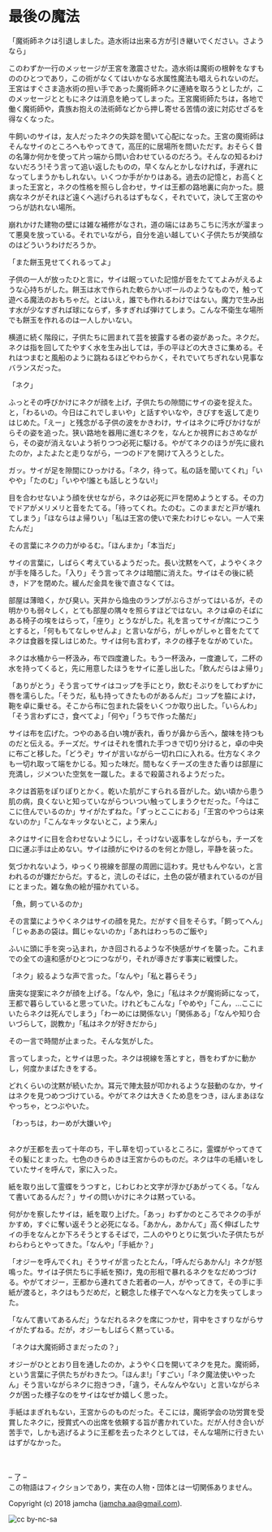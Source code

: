 # 最後の魔法

「魔術師ネクは引退しました。造水術は出来る方が引き継いでください。さようなら」  

このわずか一行のメッセージが王宮を激震させた。造水術は魔術の根幹をなすもののひとつであり，この術がなくてはいかなる水属性魔法も唱えられないのだ。王宮はすぐさま造水術の担い手であった魔術師ネクに連絡を取ろうとしたが，このメッセージとともにネクは消息を絶ってしまった。王宮魔術師たちは，各地で働く魔術師や，貴族お抱えの法術師などから押し寄せる苦情の波に対応せざるを得なくなった。  

牛飼いのサイは，友人だったネクの失踪を聞いて心配になった。王宮の魔術師はそんなサイのところへもやってきて，高圧的に居場所を問いただす。おそらく昔の名簿か何かを使って片っ端から問い合わせているのだろう。そんなの知るわけないだろう!そう言って追い返したものの，早くなんとかしなければ，手遅れになってしまうかもしれない。いくつか手がかりはある。過去の記憶と，お高くとまった王宮と，ネクの性格を照らし合わせ，サイは王都の路地裏に向かった。臆病なネクがそれほど遠くへ逃げられるはずもなく，それでいて，決して王宮のやつらが訪れない場所。  

崩れかけた建物の壁には雑な補修がなされ，道の端にはあちこちに汚水が溜まって悪臭を放っている。それでいながら，自分を追い越していく子供たちが笑顔なのはどういうわけだろうか。  

「また餅玉見せてくれるってよ」  

子供の一人が放ったひと言に，サイは眠っていた記憶が音をたててよみがえるような心持ちがした。餅玉は水で作られた軟らかいボールのようなもので，触って遊べる魔法のおもちゃだ。とはいえ，誰でも作れるわけではない。魔力で生み出す水が少なすぎれば球にならず，多すぎれば弾けてしまう。こんな不衛生な場所でも餅玉を作れるのは一人しかいない。  

横道に続く階段に，子供たちに囲まれて芸を披露する者の姿があった。ネクだ。ネクは指を回してたやすく水を生み出しては，手の平ほどの大きさに集める。それはつまむと風船のように跳ねるほどやわらかく，それでいてちぎれない見事なバランスだった。  

「ネク」  

ふっとその呼びかけにネクが顔を上げ，子供たちの隙間にサイの姿を捉えた。と，「わるいの。今日はこれでしまいや」と話すやいなや，きびすを返して走りはじめた。「えー」と残念がる子供の波をかきわけ，サイはネクに呼びかけながらその姿を追った。狭い路地を器用に進むネクを，なんとか視界におさめながら，その姿が消えないよう祈りつつ必死に駆ける。やがてネクのほうが先に疲れたのか，よたよたと走りながら，一つのドアを開けて入ろうとした。  

ガッ。サイが足を隙間にひっかける。「ネク，待って。私の話を聞いてくれ」「いやや」「たのむ」「いやや!誰とも話しとうない!」  

目を合わせないよう顔を伏せながら，ネクは必死に戸を閉めようとする。その力でドアがメリメリと音をたてる。「待ってくれ。たのむ。このままだと戸が壊れてしまう」「ほならはよ帰りい」「私は王宮の使いで来たわけじゃない。一人で来たんだ」  

その言葉にネクの力がゆるむ。「ほんまか」「本当だ」  

サイの言葉に，しばらく考えているようだった。長い沈黙をへて，ようやくネクが手を降ろした。「入り」そう言ってネクは暗闇に消えた。サイはその後に続き，ドアを閉めた。緩んだ金具を後で直さなくては。  

部屋は薄暗く，かび臭い。天井から焔虫のランプがぶらさがってはいるが，その明かりも弱々しく，とても部屋の隅々を照らすほどではない。ネクは卓のそばにある椅子の埃をはらって，「座り」とうながした。礼を言ってサイが席につこうとすると，「何ももてなしゃせんよ」と言いながら，がしゃがしゃと音をたててネクは食器を探しはじめた。サイは何も言わず，ネクの様子をながめていた。  

ネクは水桶から一杯汲み，布で四度漉した。もう一杯汲み，一度漉して，二杯の水を持ってくると，先に用意したほうをサイに差し出した。「飲んだらはよ帰り」  

「ありがとう」そう言ってサイはコップを手にとり，飲むそぶりをしてわずかに唇を濡らした。「そうだ，私も持ってきたものがあるんだ」コップを脇によけ，鞄を卓に乗せる。そこから布に包まれた袋をいくつか取り出した。「いらんわ」「そう言わずにさ，食べてよ」「何や」「うちで作った酪だ」  

サイは布を広げた。つやのある白い塊が表れ，香りが鼻から舌へ，酸味を持つものだと伝える。チーズだ。サイはそれを慣れた手つきで切り分けると，卓の中央に布ごと移した。「どうぞ」サイが言いながら一切れ口に入れる。仕方なくネクも一切れ取って端をかじる。知った味だ。間もなくチーズの生きた香りは部屋に充満し，ジメついた空気を一蹴した。まるで殺菌されるようだった。  

ネクは首筋をぽりぽりとかく。乾いた肌がこすられる音がした。幼い頃から患う肌の病，良くないと知っていながらついつい触ってしまうクセだった。「今はここに住んでいるのか」サイがたずねた。「ずっとここにおる」「王宮のやつらは来ないのか」「こんなキッタないとこ，よう来ん」  

ネクはサイに目を合わせないようにし，そっけない返事をしながらも，チーズを口に運ぶ手は止めない。サイは顔がにやけるのを何とか隠し，平静を装った。  

気づかれないよう，ゆっくり視線を部屋の周囲に這わす。見せもんやない，と言われるのが嫌だからだ。すると，流しのそばに，土色の袋が積まれているのが目にとまった。雑な魚の絵が描かれている。  

「魚，飼っているのか」  

その言葉にようやくネクはサイの顔を見た。だがすぐ目をそらす。「飼ってへん」「じゃああの袋は。餌じゃないのか」「あれはわっちのご飯や」  

ふいに頭に手を突っ込まれ，かき回されるような不快感がサイを襲った。これまでの全ての違和感がひとつにつながり，それが導きだす事実に戦慄した。  

「ネク」絞るような声で言った。「なんや」「私と暮らそう」  

唐突な提案にネクが顔を上げる。「なんや，急に」「私はネクが魔術師になって，王都で暮らしていると思っていた。けれどもこんな」「やめや」「こん，…ここにいたらネクは死んでしまう」「わーめには関係ない」「関係ある」「なんや知り合いづらして，説教か」「私はネクが好きだから」  

その一言で時間が止まった。そんな気がした。  

言ってしまった，とサイは思った。ネクは視線を落とすと，唇をわずかに動かし，何度かまばたきをする。  

どれくらいの沈黙が続いたか。耳元で陣太鼓が叩かれるような鼓動のなか，サイはネクを見つめつづけている。やがてネクは大きくため息をつき，ほんまあほなやっちゃ，とつぶやいた。  

「わっちは，わーめが大嫌いや」  

<br>  
ネクが王都を去って十年のち，干し草を切っているところに，霊蝶がやってきてその髪にとまった。七色のきらめきは王宮からのものだ。ネクは牛の毛繕いをしていたサイを呼んで，家に入った。  

紙を取り出して霊蝶をうつすと，じわじわと文字が浮かびあがってくる。「なんて書いてあるんだ？」サイの問いかけにネクは黙っている。  

何がかを察したサイは，紙を取り上げた。「あっ」わずかのところでネクの手がかすめ，すぐに奪い返そうと必死になる。「あかん，あかんて」高く伸ばしたサイの手をなんとか下ろそうとするそばで，二人のやりとりに気づいた子供たちがわらわらとやってきた。「なんや」「手紙か？」  

「オジーを呼んでくれ」そうサイが言ったとたん，「呼んだらあかん!」ネクが怒鳴った。サイは子供たちに手紙を預け，鬼の形相で暴れるネクをなだめつづける。やがてオジー，王都から連れてきた若者の一人，がやってきて，その手に手紙が渡ると，ネクはもうだめだ，と観念した様子でへなへなと力を失ってしまった。  

「なんて書いてあるんだ」うなだれるネクを席につかせ，背中をさすりながらサイがたずねる。だが，オジーもしばらく黙っている。  

「ネクは大魔術師さまだったの？」  

オジーがひととおり目を通したのか，ようやく口を開いてネクを見た。魔術師，という言葉に子供たちがわきたつ。「ほんま!」「すごい」「ネク魔法使いやったん」そう言いながらネクに抱きつき，「違う，そんなんやない」と言いながらネクが困った様子なのをサイはなぜか嬉しく思った。  

手紙はまぎれもない，王宮からのものだった。そこには，魔術学会の功労賞を受賞したネクに，授賞式への出席を依頼する旨が書かれていた。だが人付き合いが苦手で，しかも逃げるように王都を去ったネクとしては，そんな場所に行きたいはずがなかった。  

<br>  
<br>  
&#x2013; 了 &#x2013;  

<br>  
この物語はフィクションであり，実在の人物・団体とは一切関係ありません。  

Copyright (c) 2018 jamcha (jamcha.aa@gmail.com).  

![cc by-nc-sa](http://i.creativecommons.org/l/by-nc-sa/4.0/88x31.png)

